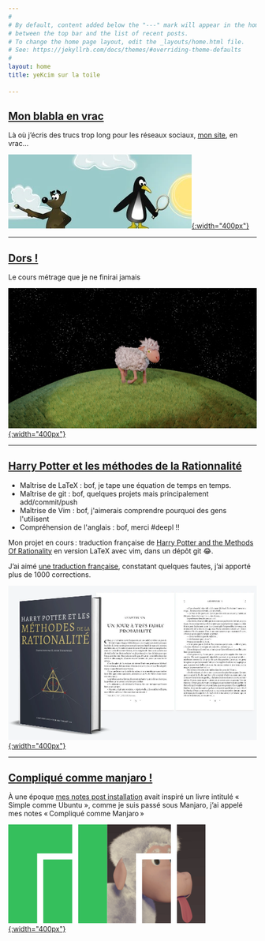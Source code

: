 ```yaml
---
#
# By default, content added below the "---" mark will appear in the home page
# between the top bar and the list of recent posts.
# To change the home page layout, edit the _layouts/home.html file.
# See: https://jekyllrb.com/docs/themes/#overriding-theme-defaults
#
layout: home
title: yeKcim sur la toile

---
```


## [Mon blabla en vrac](/blog)
Là où j’écris des trucs trop long pour les réseaux sociaux, [mon site](/blog/), en vrac…

[![blog](/assets/images/blog.webp){:width="400px"}](/blog)

***

## [Dors !](/graphisme/2021/05/05/Dors.html)
Le cours métrage que je ne finirai jamais

[![Dors](/assets/images/dors/0004.jpg){:width="400px"}](/graphisme/2021/05/05/Dors.html)

***

## [Harry Potter et les méthodes de la Rationnalité](https://github.com/yeKcim/hpmor)
- Maîtrise de LaTeX : bof, je tape une équation de temps en temps.
- Maîtrise de git : bof, quelques projets mais principalement add/commit/push
- Maîtrise de Vim : bof, j'aimerais comprendre pourquoi des gens l'utilisent
- Compréhension de l'anglais : bof, merci #deepl !!

Mon projet en cours : traduction française de [Harry Potter and the Methods Of Rationality](http://www.hpmor.com/) en version LaTeX avec vim, dans un dépôt git 😂.

J’ai aimé [une traduction française](https://www.fanfiction.net/s/6910226/1/Harry-Potter-et-les-M%C3%A9thodes-de-la-Rationalit%C3%A9), constatant quelques fautes, j’ai apporté plus de 1000 corrections.

[![hpmor](/assets/images/hpmor.webp){:width="400px"}](https://github.com/yeKcim/hpmor)

***

## [Compliqué comme manjaro !](https://github.com/yeKcim/complique-comme-manjaro)

À une époque [mes notes post installation](http://yekubuntu.free.fr) avait inspiré un livre intitulé « Simple comme Ubuntu », comme je suis passé sous Manjaro, j’ai appelé mes notes « Compliqué comme Manjaro »

[![manjaro](/assets/images/complique_manjaro.webp){:width="400px"}](https://github.com/yeKcim/complique-comme-manjaro)
